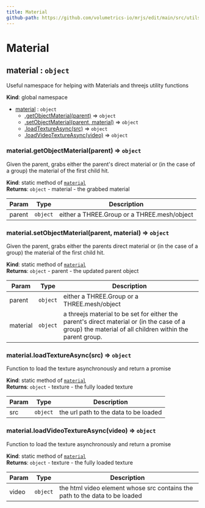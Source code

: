 ```yaml
---
title: Material
github-path: https://github.com/volumetrics-io/mrjs/edit/main/src/utils/Material.js
---
```

# Material

<a name="material"></a>

## material : <code>object</code>
Useful namespace for helping with Materials and threejs utility functions

**Kind**: global namespace  

* [material](#material) : <code>object</code>
    * [.getObjectMaterial(parent)](#material.getObjectMaterial) ⇒ <code>object</code>
    * [.setObjectMaterial(parent, material)](#material.setObjectMaterial) ⇒ <code>object</code>
    * [.loadTextureAsync(src)](#material.loadTextureAsync) ⇒ <code>object</code>
    * [.loadVideoTextureAsync(video)](#material.loadVideoTextureAsync) ⇒ <code>object</code>

<a name="material.getObjectMaterial"></a>

### material.getObjectMaterial(parent) ⇒ <code>object</code>
Given the parent, grabs either the parent's direct material or (in the case of a group) the
material of the first child hit.

**Kind**: static method of [<code>material</code>](#material)  
**Returns**: <code>object</code> - material - the grabbed material  

| Param | Type | Description |
| --- | --- | --- |
| parent | <code>object</code> | either a THREE.Group or a THREE.mesh/object |

<a name="material.setObjectMaterial"></a>

### material.setObjectMaterial(parent, material) ⇒ <code>object</code>
Given the parent, grabs either the parents direct material or (in the case of a group) the
material of the first child hit.

**Kind**: static method of [<code>material</code>](#material)  
**Returns**: <code>object</code> - parent - the updated parent object  

| Param | Type | Description |
| --- | --- | --- |
| parent | <code>object</code> | either a THREE.Group or a THREE.mesh/object |
| material | <code>object</code> | a threejs material to be set for either the parent's direct material or (in the case of a group) the material of all children within the parent group. |

<a name="material.loadTextureAsync"></a>

### material.loadTextureAsync(src) ⇒ <code>object</code>
Function to load the texture asynchronously and return a promise

**Kind**: static method of [<code>material</code>](#material)  
**Returns**: <code>object</code> - texture - the fully loaded texture  

| Param | Type | Description |
| --- | --- | --- |
| src | <code>object</code> | the url path to the data to be loaded |

<a name="material.loadVideoTextureAsync"></a>

### material.loadVideoTextureAsync(video) ⇒ <code>object</code>
Function to load the texture asynchronously and return a promise

**Kind**: static method of [<code>material</code>](#material)  
**Returns**: <code>object</code> - texture - the fully loaded texture  

| Param | Type | Description |
| --- | --- | --- |
| video | <code>object</code> | the html video element whose src contains the path to the data to be loaded |

